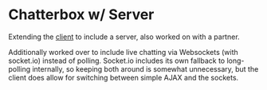 # Chatterbox w/ Server

Extending the [client](https://github.com/jyoko/chatterboxclient) to include a server, also worked on with a partner.

Additionally worked over to include live chatting via Websockets (with socket.io) instead of polling. Socket.io includes its own fallback to long-polling internally, so keeping both around is somewhat unnecessary, but the client does allow for switching between simple AJAX and the sockets.
